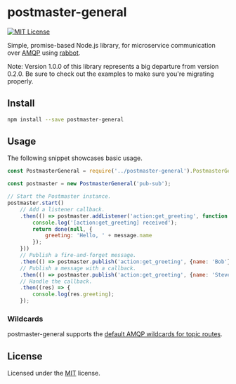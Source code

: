 ﻿# postmaster-general
[![MIT License](https://img.shields.io/badge/license-MIT-blue.svg?style=flat-square)](https://github.com/darklordzw/postmaster-general/blob/master/LICENSE.md)

Simple, promise-based Node.js library, for microservice communication over [AMQP][1] using [rabbot][3].

Note: Version 1.0.0 of this library represents a big departure from version 0.2.0. Be sure to check out
the examples to make sure you're migrating properly.

## Install

```sh
npm install --save postmaster-general
```

## Usage
The following snippet showcases basic usage.

```js
const PostmasterGeneral = require('../postmaster-general').PostmasterGeneral;

const postmaster = new PostmasterGeneral('pub-sub');

// Start the Postmaster instance.
postmaster.start()
	// Add a listener callback.
	.then(() => postmaster.addListener('action:get_greeting', function (message, done) {
		console.log('[action:get_greeting] received');
		return done(null, {
			greeting: 'Hello, ' + message.name
		});
	}))
	// Publish a fire-and-forget message.
	.then(() => postmaster.publish('action:get_greeting', {name: 'Bob'}))
	// Publish a message with a callback.
	.then(() => postmaster.publish('action:get_greeting', {name: 'Steve'}, {replyRequired: true}))
	// Handle the callback.
	.then((res) => {
		console.log(res.greeting);
	});
```

### Wildcards
postmaster-general supports the [default AMQP wildcards for topic routes][4].


## License
Licensed under the [MIT][2] license.

[1]: https://www.amqp.org/ 
[2]: ./LICENSE.md
[3]: https://github.com/arobson/rabbot
[4]: https://www.rabbitmq.com/tutorials/tutorial-five-python.html
